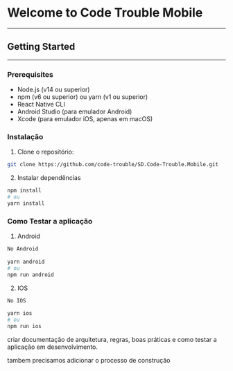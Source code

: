 # Welcome to Code Trouble Mobile

---

## Getting Started
---

### Prerequisites

- Node.js (v14 ou superior)
- npm (v6 ou superior) ou yarn (v1 ou superior)
- React Native CLI
- Android Studio (para emulador Android)
- Xcode (para emulador iOS, apenas em macOS)

### Instalação

1. Clone o repositório:

```sh
git clone https://github.com/code-trouble/SD.Code-Trouble.Mobile.git
```

2. Instalar dependências
```sh
npm install
# ou
yarn install
```

### Como Testar a aplicação
1. Android

```sh
No Android
     
yarn android 
# ou
npm run android
```

2. IOS

```sh
No IOS
     
yarn ios 
# ou
npm run ios
```


criar documentação de arquitetura, regras, boas práticas e como testar a aplicação em desenvolvimento.

tambem precisamos adicionar o processo de construção 
